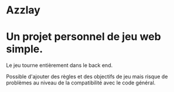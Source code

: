 # Azzlay
# Un projet personnel de jeu web simple. 

Le jeu tourne entièrement dans le back end.

Possible d'ajouter des règles et des objectifs de jeu mais risque de problèmes au niveau de la compatibilité avec le code général.


